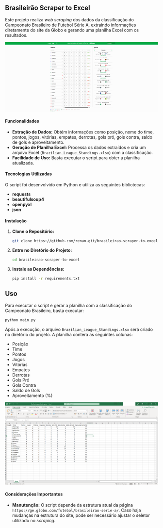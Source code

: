 ## Brasileirão Scraper to Excel

Este projeto realiza _web scraping_ dos dados da classificação do Campeonato Brasileiro de Futebol Série A, extraindo informações diretamente do site da Globo e gerando uma planilha Excel com os resultados.

![site](images_readme/tabela_site.PNG)

#### Funcionalidades

- **Extração de Dados:** Obtém informações como posição, nome do time, pontos, jogos, vitórias, empates, derrotas, gols pró, gols contra, saldo de gols e aproveitamento.
- **Geração de Planilha Excel:** Processa os dados extraídos e cria um arquivo Excel (`Brazilian_League_Standings.xlsx`) com a classificação.
- **Facilidade de Uso:** Basta executar o script para obter a planilha atualizada.

#### Tecnologias Utilizadas

O script foi desenvolvido em Python e utiliza as seguintes bibliotecas:

- **requests** 
- **beautifulsoup4** 
- **openpyxl** 
- **json** 

#### Instalação

1. **Clone o Repositório:**

   ```bash
   git clone https://github.com/renan-git/brasileirao-scraper-to-excel.git
   ```

2. **Entre no Diretório do Projeto:**

   ```bash
   cd brasileirao-scraper-to-excel
   ```

3. **Instale as Dependências:**

   

   ```bash
   pip install -r requirements.txt
   ```

## Uso

Para executar o script e gerar a planilha com a classificação do Campeonato Brasileiro, basta executar:

```bash
python main.py
```

Após a execução, o arquivo `Brazilian_League_Standings.xlsx` será criado no diretório do projeto. A planilha conterá as seguintes colunas:

- Posição
- Time
- Pontos
- Jogos
- Vitórias
- Empates
- Derrotas
- Gols Pró
- Gols Contra
- Saldo de Gols
- Aproveitamento (%)

![site](images_readme/tabela_excel.PNG)


#### Considerações Importantes

- **Manutenção:** O script depende da estrutura atual da página `https://ge.globo.com/futebol/brasileirao-serie-a/`. Caso haja mudanças na estrutura do site, pode ser necessário ajustar o seletor utilizado no _scraping_.
